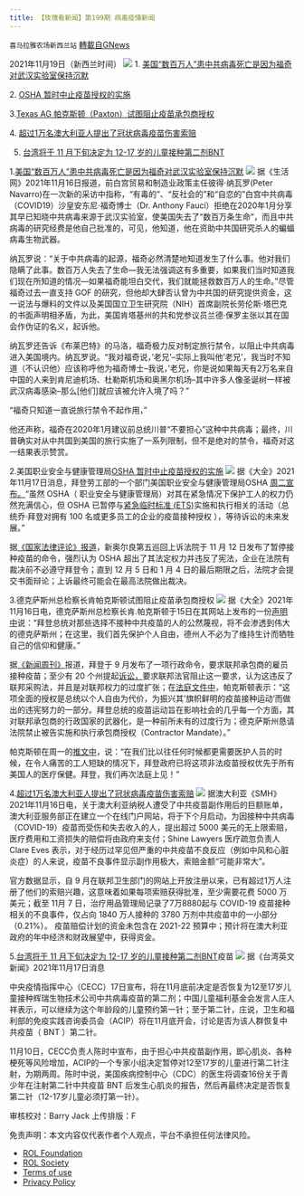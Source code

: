```yaml
---
title: 【玫瑰看新闻】第199期 病毒疫情新闻
---
```

`喜马拉雅农场新西兰站` [轉載自GNews](https://gnews.org/zh-hans/1679900/)

2021年11月19日（新西兰时间）
![](https://assets.gnews.org/wp-content/uploads/2021/11/PHOTO-2021-11-20-11-54-36.jpg)
1. [美国“数百万人”患中共病毒死亡是因为福奇对武汉实验室保持沉默](https://www.lifesitenews.com/news/millions-died-because-fauci-kept-silent-about-wuhan-lab-former-trump-insider-says/)

2. [OSHA 暂时中止疫苗授权的实施](https://www.newsmax.com/us/osha-suspension-vaccine-mandate-appeal/2021/11/17/id/1045096/)

3.[Texas AG 帕克斯顿（Paxton）试图阻止疫苗承包商授权](https://www.newsmax.com/newsfront/paxton-texas-covid-mandate/2021/11/16/id/1044829/)

4. [超过1万名澳大利亚人提出了冠状病毒疫苗伤害索赔](https://www.smh.com.au/politics/federal/more-than-10-000-australians-have-filed-coronavirus-vaccine-injury-claims-20211115-p598yy.html)

5. [台湾将于 11 月下旬决定为 12-17 岁的儿童接种第二剂BNT](https://www.taiwannews.com.tw/en/news/4348046)



1.[美国“数百万人”患中共病毒死亡是因为福奇对武汉实验室保持沉默](https://www.lifesitenews.com/news/millions-died-because-fauci-kept-silent-about-wuhan-lab-former-trump-insider-says/)
![](https://assets.gnews.org/wp-content/uploads/2021/11/图片-1-11.jpg)
据《生活网》2021年11月16日报道，前白宫贸易和制造业政策主任彼得·纳瓦罗(Peter Navarro)在一次新的采访中指称，“有毒的”、“反社会的”和“自恋的”白宫中共病毒（COVID19）沙皇安东尼·福奇博士（Dr. Anthony Fauci）拒绝在2020年1月分享其早已知晓中共病毒来源于武汉实验室，使美国失去了“数百万条生命”，而且中共病毒的研究经费是他自己批准的，可见，他知道，他在资助中共国研究杀人的蝙蝠病毒生物武器。

纳瓦罗说：“关于中共病毒的起源，福奇必然清楚地知道发生了什么事。他对我们隐瞒了此事。数百万人失去了生命—我无法强调这有多重要，如果我们当时知道我们现在所知道的情况—如果福奇能坦白交代，我们就能拯救数百万人的生命。”尽管福奇过去一直支持 GOF 的研究，但他却大肆否认曾为中共国的研究提供资金，这一说法与爆料的文件以及美国国立卫生研究院（NIH）首席副院长劳伦斯·塔巴克的书面声明相矛盾，为此，美国肯塔基州的共和党参议员兰德·保罗主张以其在国会作伪证的名义，起诉他。

纳瓦罗还告诉《布莱巴特》的马洛，福奇极力反对制定旅行禁令，以阻止中共病毒进入美国境内。纳瓦罗说。“我对福奇说，’老兄’–实际上我叫他’老兄’，我当时不知道（不认识他）应该称呼他为福奇博士–我说，’老兄，你是说如果每天有2万名来自中国的人来到肯尼迪机场、杜勒斯机场和奥黑尔机场–其中许多人像圣诞树一样被武汉病毒感染–那么[他们]就应该被允许入境了吗？”

“福奇只知道一直说旅行禁令不起作用，”

他还声称，福奇在2020年1月建议前总统川普“不要担心”这种中共病毒；最终，川普确实对从中共国到美国的旅行实施了一系列限制，但不是绝对的禁令，福奇对这一结果表示赞赏。

2.美国职业安全与健康管理局[OSHA 暂时中止疫苗授权的实施](https://www.newsmax.com/us/osha-suspension-vaccine-mandate-appeal/2021/11/17/id/1045096/)
![](https://assets.gnews.org/wp-content/uploads/2021/11/图片-2-8.jpg)
据《大全》2021年11月17日消息，拜登劳工部的一个部门美国职业安全与健康管理局OSHA [周二宣布。](https://www.osha.gov/coronavirus/ets2)“虽然 OSHA（ 职业安全与健康管理局）对其在紧急情况下保护工人的权力仍然充满信心，但 OSHA 已暂停与[紧急临时标准 (ETS)](https://www.osha.gov/coronavirus/ets)实施和执行相关的活动（总统乔·拜登对拥有 100 名或更多员工的企业的疫苗接种授权 ），等待诉讼的未来发展。”

据[《国家法律评论》报道](https://www.natlawreview.com/article/osha-suspends-emergency-temporary-standard-covid-19-vaccinations-and-testing)，新奥尔良第五巡回上诉法院于 11 月 12 日发布了暂停接种疫苗的命令，强烈认为 OSHA 超出了其法定权力并违反了宪法，企业在法院有裁决前不必遵守拜登令；直到 12 月 5 日和 1 月 4 日的最后期限之后，法院才会提交书面辩论；上诉最终可能会在最高法院做出裁决。

3.德克萨斯州总检察长肯帕克斯顿试图阻止疫苗承包商授权
![](https://assets.gnews.org/wp-content/uploads/2021/11/图片3-4.jpg)
据《大全》2021年11月16日电，德克萨斯州总检察长肯.帕克斯顿于15日在其网站上发布的一份[声明中](https://www.texasattorneygeneral.gov/news/releases/paxton-files-motion-stop-bidens-vaccine-contractor-mandate)说：“拜登总统对那些选择不接种中共疫苗的人的公然蔑视，将不会渗透到伟大的德克萨斯州；在这里，我们首先保护个人自由，德州人不必为了维持生计而牺牲自己的信仰和健康。”

据[《新闻周刊》](https://www.newsweek.com/joe-biden-vaccine-mandates-face-texas-lawsuit-1649592)报道，拜登于 9 月发布了一项行政命令，要求联邦承包商的雇员接种疫苗；至少有 20 个州提起[诉讼，](https://www.newsmax.com/us/white-house-vaccine-mandate-federal-contractors/2021/11/01/id/1042825/)要求联邦法官阻止这一要求，认为这违反了联邦采购法，并且是对联邦权力的过度扩张；在[法庭文件中](https://www.texasattorneygeneral.gov/sites/default/files/global/images/Vaccine%20Mandate%20TRO.pdf)，帕克斯顿表示：“这项全面的授权是总统以个人自由为代价，为振兴其’旗帜鲜明的疫苗接种运动’而做出的违宪努力的一部分。拜登总统的疫苗运动旨在影响社会的几乎每一个方面，其对联邦承包商的行政国家的武器化，是一种前所未有的过度行为；德克萨斯州恳请法院禁止被告实施和执行承包商授权（Contractor Mandate）。”

帕克斯顿在周一的[推文中](https://twitter.com/KenPaxtonTX/status/1460500371089104897)，说：“在我们比以往任何时候都更需要医护人员的时候，在令人痛苦的工人短缺的情况下，拜登政府已将这项非法疫苗授权优先于所有美国人的医疗保健。拜登，我们再次法庭上见！”

4.[超过1万名澳大利亚人提出了冠状病毒疫苗伤害索赔](https://www.smh.com.au/politics/federal/more-than-10-000-australians-have-filed-coronavirus-vaccine-injury-claims-20211115-p598yy.html)
![](https://assets.gnews.org/wp-content/uploads/2021/11/图片-4-5.jpg)
据澳大利亚《SMH》2021年11月16日电，关于澳大利亚纳税人遭受了中共疫苗副作用后的巨额账单，澳大利亚服务部正在建立一个在线门户网站，将于下个月启动，为因接种中共病毒（COVID-19）疫苗而受伤和失去收入的人，提出超过 5000 美元的无上限索赔，医疗费用和工资损失的赔偿将由政府来支付；Shine Lawyers 医疗疏忽负责人Clare Eves 表示，对于经历过罕见但严重的中共疫苗不良反应（例如中风和心脏炎症）的人来说，疫苗不良事件显示副作用极大，索赔金额“可能非常大”。

官方数据显示，自 9 月在联邦卫生部门的网站上开放注册以来，已有超过1万人注册了他们的索赔兴趣，这意味着如果每项索赔获得批准，至少需要花费 5000 万美元；截至 11月 7 日，治疗用品管理局记录了7万8880起与 COVID-19 疫苗接种相关的不良事件，仅占向 1840 万人接种的 3780 万剂中共疫苗中的一小部分（0.21%）。 疫苗赔偿计划的资金未包含在 2021-22 预算中；预计将在澳大利亚政府的年中经济和财政展望中，获得资金。

5.[台湾将于 11 月下旬决定为 12-17 岁的儿童接种第二剂BNT](https://www.taiwannews.com.tw/en/news/4348046)疫苗
![](https://assets.gnews.org/wp-content/uploads/2021/11/图片-5-3.jpg)
据《台湾英文新闻》2021年11月17日消息

中央疫情指挥中心（CECC）17日宣布，将在11月底前决定是否恢复为12至17岁儿童接种辉瑞生物技术公司中共病毒疫苗的第二剂；中国儿童福利基金会发言人庄人祥表示，可以继续为这个年龄段的儿童预约第一针；至于第二针，庄说，卫生和福利部的免疫实践咨询委员会（ACIP）将在11月底开会，讨论是否为该人群恢复中共疫苗（ BNT ）第二针。

11月10日，CECC负责人陈时中宣布，由于担心中共疫苗副作用，即心肌炎、各种梗死等风险增加，ACIP的一个专家小组决定暂停对12至17岁的儿童进行第二针注射，为期两周。陈时中说，美国疾病控制中心（CDC）的医生将调查16份关于青少年在注射第二针中共疫苗 BNT 后发生心肌炎的报告，然后再最终决定是否恢复第二针（12-17岁儿童必须打第一针）。



审核校对：Barry Jack
上传排版：F

 

免责声明：本文内容仅代表作者个人观点，平台不承担任何法律风险。

- [ROL Foundation](https://rolfoundation.org/)
- [ROL Society](https://rolsociety.org/)
- [Terms of use](https://gnews.org/terms-of-use-3/)
- [Privacy Policy](https://gnews.org/privacy-policy/)
